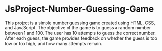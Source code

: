 # JsProject-Number-Guessing-Game

This project is a simple number guessing game created using HTML, CSS, and JavaScript. The objective of the game is to guess a random number between 1 and 100. The user has 10 attempts to guess the correct number. After each guess, the game provides feedback on whether the guess is too low or too high, and how many attempts remain.
